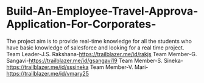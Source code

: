 # Build-An-Employee-Travel-Approva-Application-For-Corporates-
The project aim is to provide real-time knowledge for all the students who have basic knowledge of salesforce and looking for a real time project.
Team Leader-J.S. Rakshana-https://trailblazer.me/id/rakjs
Team Member-G. Sangavi-https://trailblazer.me/id/gsangavi19
Team Member-S. Sineka-https://trailblazer.me/id/sssineka
Team Member-V. Mari-https://trailblazer.me/id/vmary25
